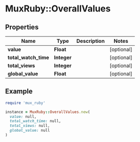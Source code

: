 # MuxRuby::OverallValues

## Properties

| Name | Type | Description | Notes |
| ---- | ---- | ----------- | ----- |
| **value** | **Float** |  | [optional] |
| **total_watch_time** | **Integer** |  | [optional] |
| **total_views** | **Integer** |  | [optional] |
| **global_value** | **Float** |  | [optional] |

## Example

```ruby
require 'mux_ruby'

instance = MuxRuby::OverallValues.new(
  value: null,
  total_watch_time: null,
  total_views: null,
  global_value: null
)
```

